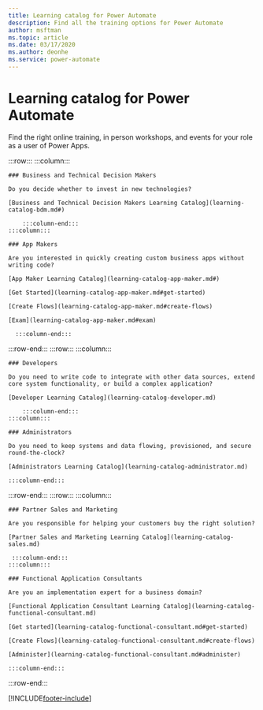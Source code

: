 ```yaml
---
title: Learning catalog for Power Automate
description: Find all the training options for Power Automate
author: msftman
ms.topic: article
ms.date: 03/17/2020
ms.author: deonhe
ms.service: power-automate
---
```

# Learning catalog for Power Automate

Find the right online training, in person workshops, and events for your role as a user of Power Apps.

<!-- ![Universal Windows Platform (UWP)](images/platform-uwp.png)  -->  

:::row:::
    :::column:::
<!-- ![Universal Windows Platform (UWP)](images/platform-uwp.png)  -->  

    ### Business and Technical Decision Makers

    Do you decide whether to invest in new technologies? 

    [Business and Technical Decision Makers Learning Catalog](learning-catalog-bdm.md#)

        :::column-end:::
    :::column:::

    ### App Makers

    Are you interested in quickly creating custom business apps without writing code? 

    [App Maker Learning Catalog](learning-catalog-app-maker.md#)

    [Get Started](learning-catalog-app-maker.md#get-started)

    [Create Flows](learning-catalog-app-maker.md#create-flows)

    [Exam](learning-catalog-app-maker.md#exam)

      :::column-end:::
:::row-end:::
:::row:::
    :::column:::

    ### Developers

    Do you need to write code to integrate with other data sources, extend core system functionality, or build a complex application?

    [Developer Learning Catalog](learning-catalog-developer.md)

        :::column-end:::
    :::column:::

    ### Administrators

    Do you need to keep systems and data flowing, provisioned, and secure round-the-clock?

    [Administrators Learning Catalog](learning-catalog-administrator.md)

    :::column-end:::
:::row-end:::
:::row:::
    :::column:::

    ### Partner Sales and Marketing

    Are you responsible for helping your customers buy the right solution?

    [Partner Sales and Marketing Learning Catalog](learning-catalog-sales.md)

     :::column-end:::
    :::column:::

    ### Functional Application Consultants

    Are you an implementation expert for a business domain? 

    [Functional Application Consultant Learning Catalog](learning-catalog-functional-consultant.md)

    [Get started](learning-catalog-functional-consultant.md#get-started)

    [Create Flows](learning-catalog-functional-consultant.md#create-flows)

    [Administer](learning-catalog-functional-consultant.md#administer)

    :::column-end:::
:::row-end:::




[!INCLUDE[footer-include](../includes/footer-banner.md)]